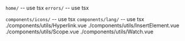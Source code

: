 `home/` -- use tsx
`errors/` -- use tsx

`components/icons/` -- use tsx
`components/lang/` -- use tsx
./components/utils/Hyperlink.vue
./components/utils/InsertElement.vue
./components/utils/Scope.vue
./components/utils/Watch.vue
